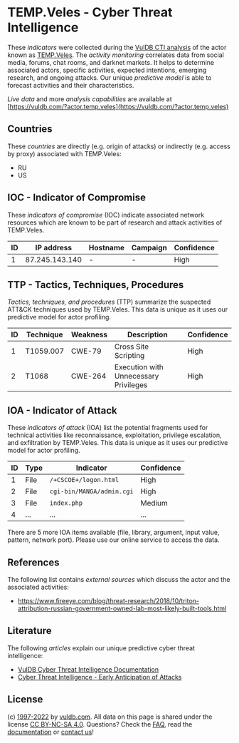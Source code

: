 # TEMP.Veles - Cyber Threat Intelligence

These _indicators_ were collected during the [VulDB CTI analysis](https://vuldb.com/?kb.cti) of the actor known as [TEMP.Veles](https://vuldb.com/?actor.temp.veles). The _activity monitoring_ correlates data from social media, forums, chat rooms, and darknet markets. It helps to determine associated actors, specific activities, expected intentions, emerging research, and ongoing attacks. Our unique _predictive model_ is able to forecast activities and their characteristics.

_Live data_ and more _analysis capabilities_ are available at [https://vuldb.com/?actor.temp.veles](https://vuldb.com/?actor.temp.veles)

## Countries

These _countries_ are directly (e.g. origin of attacks) or indirectly (e.g. access by proxy) associated with TEMP.Veles:

* RU
* US

## IOC - Indicator of Compromise

These _indicators of compromise_ (IOC) indicate associated network resources which are known to be part of research and attack activities of TEMP.Veles.

ID | IP address | Hostname | Campaign | Confidence
-- | ---------- | -------- | -------- | ----------
1 | 87.245.143.140 | - | - | High

## TTP - Tactics, Techniques, Procedures

_Tactics, techniques, and procedures_ (TTP) summarize the suspected ATT&CK techniques used by TEMP.Veles. This data is unique as it uses our predictive model for actor profiling.

ID | Technique | Weakness | Description | Confidence
-- | --------- | -------- | ----------- | ----------
1 | T1059.007 | CWE-79 | Cross Site Scripting | High
2 | T1068 | CWE-264 | Execution with Unnecessary Privileges | High

## IOA - Indicator of Attack

These _indicators of attack_ (IOA) list the potential fragments used for technical activities like reconnaissance, exploitation, privilege escalation, and exfiltration by TEMP.Veles. This data is unique as it uses our predictive model for actor profiling.

ID | Type | Indicator | Confidence
-- | ---- | --------- | ----------
1 | File | `/+CSCOE+/logon.html` | High
2 | File | `cgi-bin/MANGA/admin.cgi` | High
3 | File | `index.php` | Medium
4 | ... | ... | ...

There are 5 more IOA items available (file, library, argument, input value, pattern, network port). Please use our online service to access the data.

## References

The following list contains _external sources_ which discuss the actor and the associated activities:

* https://www.fireeye.com/blog/threat-research/2018/10/triton-attribution-russian-government-owned-lab-most-likely-built-tools.html

## Literature

The following _articles_ explain our unique predictive cyber threat intelligence:

* [VulDB Cyber Threat Intelligence Documentation](https://vuldb.com/?kb.cti)
* [Cyber Threat Intelligence - Early Anticipation of Attacks](https://www.scip.ch/en/?labs.20201022)

## License

(c) [1997-2022](https://vuldb.com/?kb.changelog) by [vuldb.com](https://vuldb.com/?kb.about). All data on this page is shared under the license [CC BY-NC-SA 4.0](https://creativecommons.org/licenses/by-nc-sa/4.0/). Questions? Check the [FAQ](https://vuldb.com/?kb.faq), read the [documentation](https://vuldb.com/?kb) or [contact us](https://vuldb.com/?contact)!
